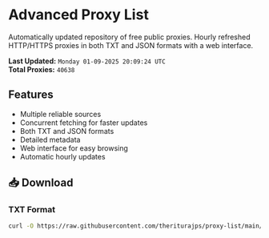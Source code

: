 # Advanced Proxy List

Automatically updated repository of free public proxies. Hourly refreshed HTTP/HTTPS proxies in both TXT and JSON formats with a web interface.

**Last Updated:** `Monday 01-09-2025 20:09:24 UTC`  
**Total Proxies:** `40638`

## Features
- Multiple reliable sources
- Concurrent fetching for faster updates
- Both TXT and JSON formats
- Detailed metadata
- Web interface for easy browsing
- Automatic hourly updates

## 📥 Download

### TXT Format
```bash
curl -O https://raw.githubusercontent.com/theriturajps/proxy-list/main/proxies.txt